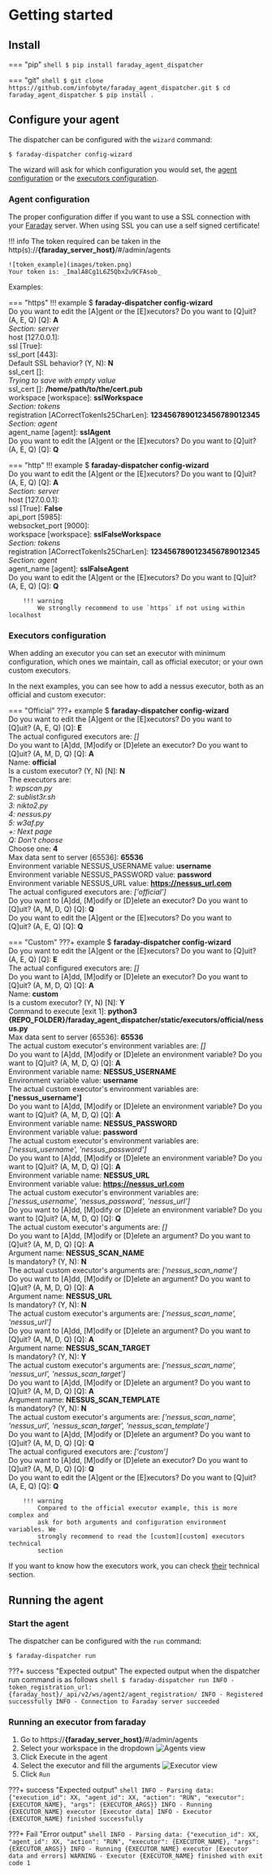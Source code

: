 # Getting started

## Install

=== "pip"
    ```shell
    $ pip install faraday_agent_dispatcher
    ```

=== "git"
    ```shell
    $ git clone https://github.com/infobyte/faraday_agent_dispatcher.git
    $ cd faraday_agent_dispatcher
    $ pip install .
    ```

## Configure your agent

The dispatcher can be configured with the `wizard` command: <!--Add link to proper page-->

```shell
$ faraday-dispatcher config-wizard
```

The wizard will ask for which configuration you would set, the
 [agent configuration](#agent-configuration) or the
 [executors configuration](#executors-configuration).

### Agent configuration

The proper configuration differ if you want to use a SSL connection with your
 [Faraday][faraday] server. When using SSL you can use a self signed certificate!

!!! info
    The token required can be taken in the http(s)://__{faraday_server_host}__/#/admin/agents

    ![token_example](images/token.png)
    Your token is: _ImalA8Cg1L6Z5Qbx2u9CFAsob_

Examples:

=== "https"
    !!! example
        $ **faraday-dispatcher config-wizard**  
        Do you want to edit the [A]gent or the [E]xecutors? Do you want to [Q]uit?  
         (A, E, Q) [Q]: **A**  
        _Section: server_  
        host [127.0.0.1]:  
        ssl [True]:  
        ssl_port [443]:  
        Default SSL behavior? (Y, N): **N**  
        ssl_cert []:  
        _Trying to save with empty value_  
        ssl_cert []: **/home/path/to/the/cert.pub**  
        workspace [workspace]: **sslWorkspace**  
        _Section: tokens_  
        registration [ACorrectTokenIs25CharLen]: **1234567890123456789012345**  
        _Section: agent_  
        agent_name [agent]: **sslAgent**  
        Do you want to edit the [A]gent or the [E]xecutors? Do you want to [Q]uit?  
         (A, E, Q) [Q]: **Q**  

=== "http"
    !!! example
        $ **faraday-dispatcher config-wizard**  
        Do you want to edit the [A]gent or the [E]xecutors? Do you want to [Q]uit?  
         (A, E, Q) [Q]: **A**  
        _Section: server_  
        host [127.0.0.1]:  
        ssl [True]: **False**  
        api_port [5985]:  
        websocket_port [9000]:  
        workspace [workspace]: **sslFalseWorkspace**  
        _Section: tokens_  
        registration [ACorrectTokenIs25CharLen]: **1234567890123456789012345**  
        _Section: agent_  
        agent_name [agent]: **sslFalseAgent**  
        Do you want to edit the [A]gent or the [E]xecutors? Do you want to [Q]uit?  
        (A, E, Q) [Q]: **Q**  

        !!! warning
            We stronglly recommend to use `https` if not using within localhost

### Executors configuration

When adding an executor you can set an executor with minimum configuration,
 which ones we maintain, call as official executor; or your own custom
 executors.

In the next examples, you can see how to add a nessus executor, both as an
official and custom executor:

=== "Official"
    ???+ example
        $ **faraday-dispatcher config-wizard**  
        Do you want to edit the [A]gent or the [E]xecutors? Do you want to  
        [Q]uit? (A, E, Q) [Q]: **E**  
        The actual configured executors are: _[]_  
        Do you want to [A]dd, [M]odify or [D]elete an executor? Do you want to  
        [Q]uit? (A, M, D, Q) [Q]: **A**  
        Name: **official**  
        Is a custom executor? (Y, N) [N]: **N**  
        The executors are:  
        _1: wpscan.py_  
        _2: sublist3r.sh_  
        _3: nikto2.py_  
        _4: nessus.py_  
        _5: w3af.py_  
        _+: Next page_  
        _Q: Don't choose_  
        Choose one: **4**  
        Max data sent to server [65536]: **65536**  
        Environment variable NESSUS_USERNAME value: **username**  
        Environment variable NESSUS_PASSWORD value: **password**  
        Environment variable NESSUS_URL value: **https://nessus_url.com**  
        The actual configured executors are: _['official']_  
        Do you want to [A]dd, [M]odify or [D]elete an executor? Do you want to  
        [Q]uit? (A, M, D, Q) [Q]: **Q**  
        Do you want to edit the [A]gent or the [E]xecutors? Do you want to  
        [Q]uit? (A, E, Q) [Q]: **Q**  

=== "Custom"
    ???+ example
        $ **faraday-dispatcher config-wizard**  
        Do you want to edit the [A]gent or the [E]xecutors? Do you want to
        [Q]uit? (A, E, Q) [Q]: **E**  
        The actual configured executors are: _[]_  
        Do you want to [A]dd, [M]odify or [D]elete an executor? Do you want to
        [Q]uit? (A, M, D, Q) [Q]: **A**  
        Name: **custom**  
        Is a custom executor? (Y, N) [N]: **Y**  
        Command to execute [exit 1]: **python3
        {REPO_FOLDER}/faraday_agent_dispatcher/static/executors/official/nessus.py**  
        Max data sent to server [65536]: **65536**  
        The actual custom executor's environment variables are: _[]_  
        Do you want to [A]dd, [M]odify or [D]elete an environment variable? Do you
         want to [Q]uit? (A, M, D, Q) [Q]: **A**  
        Environment variable name: **NESSUS_USERNAME**  
        Environment variable value: **username**  
        The actual custom executor's environment variables are: __['nessus_username']__  
        Do you want to [A]dd, [M]odify or [D]elete an environment variable? Do you
         want to [Q]uit? (A, M, D, Q) [Q]: **A**  
        Environment variable name: **NESSUS_PASSWORD**  
        Environment variable value: **password**  
        The actual custom executor's environment variables are: _['nessus_username',
         'nessus_password']_  
        Do you want to [A]dd, [M]odify or [D]elete an environment variable? Do you
         want to [Q]uit? (A, M, D, Q) [Q]: **A**  
        Environment variable name: **NESSUS_URL**  
        Environment variable value: **https://nessus_url.com**  
        The actual custom executor's environment variables are: _['nessus_username',
         'nessus_password', 'nessus_url']_  
        Do you want to [A]dd, [M]odify or [D]elete an environment variable? Do you
         want to [Q]uit? (A, M, D, Q) [Q]: **Q**  
        The actual custom executor's arguments are: _[]_  
        Do you want to [A]dd, [M]odify or [D]elete an argument? Do you want to
         [Q]uit? (A, M, D, Q) [Q]: **A**  
        Argument name: **NESSUS_SCAN_NAME**  
        Is mandatory? (Y, N): **N**  
        The actual custom executor's arguments are: _['nessus_scan_name']_  
        Do you want to [A]dd, [M]odify or [D]elete an argument? Do you want to
         [Q]uit? (A, M, D, Q) [Q]: **A**  
        Argument name: **NESSUS_URL**  
        Is mandatory? (Y, N): **N**  
        The actual custom executor's arguments are: _['nessus_scan_name',
         'nessus_url']_  
        Do you want to [A]dd, [M]odify or [D]elete an argument? Do you want to
         [Q]uit? (A, M, D, Q) [Q]: **A**  
        Argument name: **NESSUS_SCAN_TARGET**  
        Is mandatory? (Y, N): **Y**  
        The actual custom executor's arguments are: _['nessus_scan_name',
        'nessus_url', 'nessus_scan_target']_  
        Do you want to [A]dd, [M]odify or [D]elete an argument? Do you want to
         [Q]uit? (A, M, D, Q) [Q]: **A**  
        Argument name: **NESSUS_SCAN_TEMPLATE**  
        Is mandatory? (Y, N): **N**  
        The actual custom executor's arguments are: _['nessus_scan_name',
        'nessus_url', 'nessus_scan_target', 'nessus_scan_template']_  
        Do you want to [A]dd, [M]odify or [D]elete an argument? Do you want to
         [Q]uit? (A, M, D, Q) [Q]: **Q**  
        The actual configured executors are: _['custom']_  
        Do you want to [A]dd, [M]odify or [D]elete an executor? Do you want to
         [Q]uit? (A, M, D, Q) [Q]: **Q**  
        Do you want to edit the [A]gent or the [E]xecutors? Do you want to [Q]uit?
         (A, E, Q) [Q]: **Q**  

        !!! warning
            Compared to the official executor example, this is more complex and
            ask for both arguments and configuration environment variables. We
            strongly recommend to read the [custom][custom] executors technical
            section

If you want to know how the executors work, you can check [their][executors]
technical section.

## Running the agent

### Start the agent

The dispatcher can be configured with the `run` command: <!--Add link to proper page-->

```shell
$ faraday-dispatcher run
```

???+ success "Expected output"
    The expected output when the dispatcher run command is as follows
    ```shell
    $ faraday-dispatcher run
    INFO - token_registration_url: {faraday_host}/_api/v2/ws/agent2/agent_registration/
    INFO - Registered successfully
    INFO - Connection to Faraday server succeeded
    ```

### Running an executor from faraday

1. Go to https://__{faraday_server_host}__/#/admin/agents
1. Select your workspace in the dropdown
   ![Agents view](images/agent_example.png)
1. Click Execute in the agent
1. Select the executor and fill the arguments
   ![Executor view](images/executor_example.png)
1. Click `Run`

???+ success "Expected output"
    ```shell
    INFO - Parsing data: {"execution_id": XX, "agent_id": XX, "action": "RUN", "executor": {EXECUTOR_NAME}, "args": {EXECUTOR_ARGS}}
    INFO - Running {EXECUTOR_NAME} executor
    [Executor data]
    INFO - Executor {EXECUTOR_NAME} finished successfully
    ```

???+ Fail "Error output"
    ```shell
    INFO - Parsing data: {"execution_id": XX, "agent_id": XX, "action": "RUN", "executor": {EXECUTOR_NAME}, "args": {EXECUTOR_ARGS}}
    INFO - Running {EXECUTOR_NAME} executor
    [Executor data and errors]
    WARNING - Executor {EXECUTOR_NAME} finished with exit code 1
    ```

[faraday]: https://github.com/infobyte/faraday
[executors]: technical/agents.md#executors
[custom]: technical/agents.md#custom-executors
